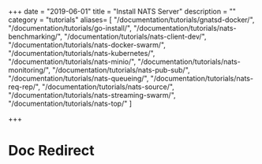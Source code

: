 +++ 
date = "2019-06-01" 
title = "Install NATS Server" 
description = "" 
category = "tutorials" 
aliases= [
         "/documentation/tutorials/gnatsd-docker/",
         "/documentation/tutorials/go-install/",
         "/documentation/tutorials/nats-benchmarking/",
         "/documentation/tutorials/nats-client-dev/",
         "/documentation/tutorials/nats-docker-swarm/",
         "/documentation/tutorials/nats-kubernetes/",
         "/documentation/tutorials/nats-minio/",
         "/documentation/tutorials/nats-monitoring/",
         "/documentation/tutorials/nats-pub-sub/",
         "/documentation/tutorials/nats-queueing/",
         "/documentation/tutorials/nats-req-rep/",
         "/documentation/tutorials/nats-source/",
         "/documentation/tutorials/nats-streaming-swarm/",
         "/documentation/tutorials/nats-top/"
]

+++

# Doc Redirect